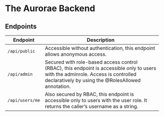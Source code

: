 # The Aurorae Backend

## Endpoints

| Endpoint | Description |
| -------- | ----------- |
| `/api/public` | Accessible without authentication, this endpoint allows anonymous access. |
| `/api/admin` | Secured with role-based access control (RBAC), this endpoint is accessible only to users with the adminrole. Access is controlled declaratively by using the @RolesAllowed annotation. |
| `/api/users/me` | Also secured by RBAC, this endpoint is accessible only to users with the user role. It returns the caller’s username as a string. |

